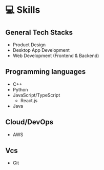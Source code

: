 # 💻 Skills

## General Tech Stacks
- Product Design
- Desktop App Development
- Web Development (Frontend & Backend)

## Programming languages
- C++
- Python
- JavaScript/TypeScript
  - React.js
- Java

## Cloud/DevOps
- AWS

## Vcs
- Git